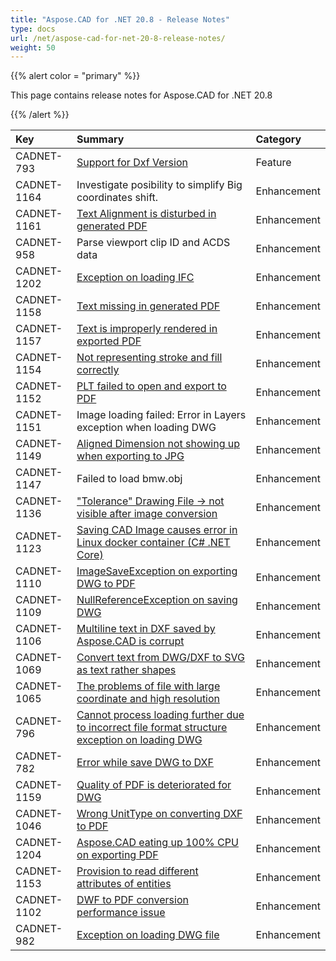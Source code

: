 ```yaml
---
title: "Aspose.CAD for .NET 20.8 - Release Notes"
type: docs
url: /net/aspose-cad-for-net-20-8-release-notes/
weight: 50
---
```


{{% alert color = "primary" %}}

This page contains release notes for Aspose.CAD for .NET 20.8

{{% /alert %}}


|**Key**|**Summary**|**Category**|
| :- | :- | :- |
| CADNET-793 | [Support for Dxf Version](https://forum.aspose.com/t/issue-in-convert-dxf-to-pdf/196684) | Feature |
| CADNET-1164 | Investigate posibility to simplify Big coordinates shift. | Enhancement |
| CADNET-1161 | [Text Alignment is disturbed in generated PDF](https://forum.aspose.com/t/dwg-to-pdf-conversion-issues/215853/8) | Enhancement |
| CADNET-958 | Parse viewport clip ID and ACDS data | Enhancement |
| CADNET-1202 | [Exception on loading IFC](https://forum.aspose.com/t/error-when-converting-ifc-to-pdf/214966) | Enhancement |
| CADNET-1158 | [Text missing in generated PDF](https://forum.aspose.com/t/dwg-to-pdf-conversion-issues/215853/5) | Enhancement |
| CADNET-1157 | [Text is improperly rendered in exported PDF](https://forum.aspose.com/t/dwg-to-pdf-conversion-issues/215853/5) | Enhancement |
| CADNET-1154 | [Not representing stroke and fill correctly](https://forum.aspose.com/t/not-representing-stroke-and-fill-correctly/215737) | Enhancement |
| CADNET-1152 | [PLT failed to open and export to PDF](https://forum.aspose.com/t/problems-with-plt-e-dwg/215541/6) | Enhancement |
| CADNET-1151 | Image loading failed: Error in Layers exception when loading DWG | Enhancement |
| CADNET-1149 | [Aligned Dimension not showing up when exporting to JPG](https://forum.aspose.com/t/aligned-dimension-not-showing-up-when-exporting-to-jpg/215248) | Enhancement |
| CADNET-1147 | Failed to load bmw.obj | Enhancement |
| CADNET-1136 | ["Tolerance" Drawing File -> not visible after image conversion](https://forum.aspose.com/t/tolerance-drawing-file-not-visible-after-image-conversion/212441/4) | Enhancement |
| CADNET-1123 | [Saving CAD Image causes error in Linux docker container (C# .NET Core)](https://forum.aspose.com/t/saving-cad-image-causes-error-in-linux-docker-container-c-net-core/214283) | Enhancement |
| CADNET-1110 | [ImageSaveException on exporting DWG to PDF](https://forum.aspose.com/t/aspose-cad-cadexceptions-imagesaveexception-error-occurs-in-converting-some-large-dwg-to-pdf/213558) | Enhancement |
| CADNET-1109 | [NullReferenceException on saving DWG](https://forum.aspose.com/t/aspose-cad-cadexceptions-imagesaveexception-occurrs-in-coverting-dwg-to-pdf/213526) | Enhancement |
| CADNET-1106 | [Multiline text in DXF saved by Aspose.CAD is corrupt](https://forum.aspose.com/t/multiline-text-in-dxf-saved-by-aspose-cad-is-corrupt/213358) | Enhancement |
| CADNET-1069 | [Convert text from DWG/DXF to SVG as text rather shapes](https://forum.aspose.com/t/convert-from-dwg-dxf-to-emf-and-svg/211714/3) | Enhancement |
| CADNET-1065 | [The problems of file with large coordinate and high resolution](https://forum.aspose.com/t/the-problems-of-file-with-large-coordinate-and-high-resolution/211597/3) | Enhancement |
| CADNET-796 | [Cannot process loading further due to incorrect file format structure exception on loading DWG](https://forum.aspose.com/t/common-errors-on-dwg-to-pdf/196691) | Enhancement |
| CADNET-782 | [Error while save DWG to DXF](https://github.com/aspose-cad/Aspose.CAD-for-.NET/issues/5#issuecomment-478199062) | Enhancement |
| CADNET-1159 | [Quality of PDF is deteriorated for DWG](https://forum.aspose.com/t/issue-in-loading-plt-and-exporting-dwg-to-pdf/215541/17) | Enhancement |
| CADNET-1046 | [Wrong UnitType on converting DXF to PDF](https://forum.aspose.com/t/apspose-cad-for-java-dxf-pdf-unittype/206204) | Enhancement |
| CADNET-1204 | [Aspose.CAD eating up 100% CPU on exporting PDF](https://forum.aspose.com/t/cad-pdf-cpu/209346) | Enhancement |
| CADNET-1153 | [Provision to read different attributes of entities](https://forum.aspose.com/t/cad/215576/8) | Enhancement |
| CADNET-1102 | [DWF to PDF conversion performance issue](https://forum.aspose.com/t/dwf-to-pdf-conversion-performance/210942/5) | Enhancement |
| CADNET-982 | [Exception on loading DWG file](https://forum.aspose.com/t/aspose-cad-dwg/205764) | Enhancement |

